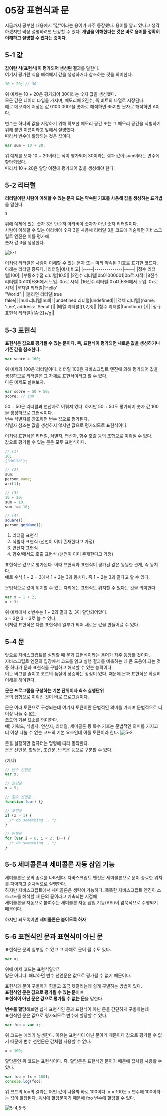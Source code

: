 # 05장 표현식과 문

지금까지 공부한 내용에서 "값"이라는 용어가 자주 등장했다. 용어를 알고 있다고 생각하겠지만 막상 설명하려면 난감할 수 있다.
**개념을 이해한다는 것은 바로 용어를 정확히 이해하고 설명할 수 있다는 것이다.**

## 5-1 값

**값이란 식(표현식)이 평가되어 생성된 결과**를 말한다.  
여기서 평가란 식을 해석해서 값을 생성하거나 참조하는 것을 의미한다.

```js
10 + 20; // 30
```

위 예제는 10 + 20은 평가되어 30이라는 숫자 값을 생성했다.  
모든 값은 데이터 타입을 가지며, 메모리에 2진수, 즉 비트의 나열로 저장된다.  
예로 메모리에 저장된 값 0100 0001을 숫자로 해석하면 65지만 문자로 해석하면 A이다.

변수는 하나의 값을 저장하기 위해 확보한 메모리 공간 또는 그 메모리 공간을 식별하기 위해 붙인 이름이라고 앞에서 설명했다.  
따라서 변수에 할당되는 것은 값이다.

```js
var sum = 10 + 20;
```

위 예제를 보자 10 + 20이라는 식이 평가되어 30이라는 결과 값이 sum이라는 변수에 할당되었다.  
따라서 10 + 20은 할당 이전에 평가되어 값을 생성해야 한다.

## 5-2 리터럴

**리터럴이란 사람이 이해할 수 있는 문자 또는 약속된 기호를 사용해 값을 생성하는 표기법**을 말한다.

```
3
```

위에 예제에 있는 숫자 3은 단순히 아라비아 숫자가 아닌 숫자 리터럴이다.  
사람이 이해할 수 있는 아라비아 숫자 3을 사용해 리터럴 3을 코드에 기술하면 자바스크립트 엔진은 이를 평가해  
숫자 값 3을 생성한다.

![5-1](images/스크린샷%202021-11-19%20오후%204.41.31.png)

이처럼 리터럴은 사람이 이해할 수 있는 문자 또는 미리 약속된 기호로 표기한 코드다.  
아래는 리터럴 종류다.
|리터럴|예시|비고|
|-----|--------------|-----|
|정수 리터럴|100||
|부동소수점 리터럴|10.5||
|2진수 리터럴|0b01000001|0b로 시작|
|8진수 리터럴|0o101|ES6에서 도입. 0o로 시작|
|16진수 리터럴|0x41|ES6에서 도입. 0x로 시작|
|문자열 리터럴|'Hello'<br/>"World"||
|불리언 리터럴|true<br/>false||
|null 리터럴|null||
|undefined 리터럴|undefined||
|객체 리터럴|{name: 'Lee', address: 'Seoul'}||
|배열 리터럴|[1,2,3]||
|함수 리터럴|function() {}||
|정규 표현식 리터럴|/[A-Z]+/g||

## 5-3 표현식

**표현식은 값으로 평가될 수 있는 문이다. 즉, 표현식이 평가되면 새로운 값을 생성하거나 기존 값을 참조한다.**

```js
var score = 100;
```

위 예제의 100은 리터럴이다. 리터럴 100은 자바스크립트 엔진에 의해 평가되어 값을 생성하므로 리터럴은 그 자체로 표현식이라고 할 수 있다.  
다른 예제도 살펴보자.

```js
var score = 50 + 50;
score; // 100
```

50 + 50은 리터럴과 연산자로 이뤄져 있다. 하지만 50 + 50도 평가되어 숫자 값 100을 생성하므로 표현식이다.  
변수 식별자를 참조하면 변수 값으로 평가된다.  
식별자 참조는 값을 생성하지 않지만 값으로 평가되므로 표현식이다.

이처럼 표현식은 리터럴, 식별자, 연산자, 함수 호출 등의 조합으로 이뤄질 수 있다.  
값으로 평가될 수 있는 문은 모두 표현식이다.

```js
// (1)
10;
("Hello");

// (2)
sum;
person.name;
arr[1];

// (3)
10 + 20;
sum = 10;
sum !== 10;

// (4)
square();
person.getName();
```

1. 리터럴 표현식
2. 식별자 표현식 (선언이 이미 존재한다고 가정)
3. 연산자 표현식
4. 함수/메서드 호출 표현식 (선언이 이미 존재한다고 가정)

표현식은 값으로 평가된다. 이때 표현식과 표현식이 평가된 값은 동등한 관계, 즉 동치다.  
예로 수식 1 + 2 = 3에서 1 + 2는 3과 동치다. 즉 1 + 2는 3과 같다고 할 수 있다.

문법적으로 값이 위치할 수 있는 자리에는 표현식도 위치할 수 있다는 것을 의미한다.

```js
var x = 1 + 2;
x + 3;
```

위 예제에서 x 변수는 1 + 2의 결과 값 3이 할당되어있다.  
x + 3은 3 + 3로 볼 수 있다.  
이처럼 표현식은 다른 표현식의 일부가 되어 새로운 값을 만들어낼 수 있다.

## 5-4 문

앞으로 자바스크립트를 설명할 때 문과 표현식이라는 용어가 자주 등장할 것이다.  
자바스크립트 엔진의 입장에서 코드를 읽고 실행 결과를 예측하는 데 큰 도움이 되는 것 중 하나가 문과 표현식을 구별하고 해석할 수 있는 능력이다.  
이는 버그를 줄이고 코드의 품질이 상승하는 장점이 있다. 때문에 문과 표현식은 확실히 이해를 해야한다.

**문은 프로그램을 구성하는 기본 단위이자 최소 실행단위**  
문의 집합으로 이뤄진 것이 바로 프로그램이다.

문은 여러 토큰으로 구성되는데 여기서 토큰이란 문법적인 의미를 가지며 문법적으로 더 이상 나눌 수 없는  
코드의 기본 요소를 의미한다.  
예) 키워드, 식별자, 연산자, 리터럴, 세미콜론 등 특수 기호는 문법적인 의미를 가지고 더 이상 나눌 수 없는 코드의 기본 요소인데 이를 토큰이라 한다.
![5-2](images/5-2.png)

문을 실행하면 컴퓨터는 명령에 따라 동작한다.  
문은 선언문, 할당문, 조건문, 반복문 등으로 구분할 수 있다.

(예제)

```javascript
// 변수 선언문
var x;

// 할당문
x = 5;

// 함수 선언문
function foo() {}

// 조건문
if (x > 1) {
  /* do something... */
}

// 반복문
for (var i = 0; i < 2; i++) {
  /* do something... */
}
```

## 5-5 세미콜론과 세미콜론 자동 삽입 기능

세미콜론은 문의 종료를 나타낸다. 자바스크립트 엔진은 세미콜론으로 문이 종료한 위치를 파악하고 순차적으로 실행한다.  
하지만 자바스크립트에서 세미콜론은 생략이 가능하다. 똑똑한 자바스크립트 엔진이 소스코드를 해석할 때 문의 끝이라고 예측되는 지점에  
세미콜론을 자동으로 붙여주는 세미콜론 자동 삽입 기능(ASI)이 암묵적으로 수행되기 때문이다.

하지만 되도록이면 **세미콜론은 붙이도록 하자**

## 5-6 표현식인 문과 표현식이 아닌 문

표현식은 문의 일부일 수 있고 그 자체로 문이 될 수도 있다.

```javascript
var x;
```

위에 예제 코드는 표현식일까?  
답은 아니다. 왜냐하면 변수 선언문은 값으로 평가될 수 없기 때문이다.

표현식과 문이 구별하기 힘들고 조금 헷갈리는데 쉽게 구별하는 방법이 있다.  
**표현식인 문은 값으로 평가될 수 있는 문**이며  
**표현식이 아닌 문은 값으로 평가될 수 없는 문**을 말한다.

**변수를 할당**해보면 쉽게 표현식인 문과 표현식이 아닌 문을 간단하게 구별하는데  
표현식인 문은 값으로 평가되므로 변수에 할당할 수 있다.

```javascript
var foo = var x;
```

위 코드는 에러가 발생한다. 이유는 표현식이 아닌 문이기 때문이다 값으로 평가될 수 없기 때문에 변수 선언문은 값처럼 사용할 수 없다.

```javascript
x = 100;
```

할당문인 위 코드는 표현식이다. 즉, 할당문은 표현식인 문이기 때문에 값처럼 사용할 수 있다.

```javascript
var foo = (x = 100);
console.log(foo);
```

위 코드의 foo의 결과는 어떤 값이 나올까 바로 100이다.
x = 100은 x 변수에 100이라는 값이 할당된다. 동시에 할당문이기 때문에 foo 변수에 할당할 수 있다.

![5-4,5-5](images/5-4,5.png)
